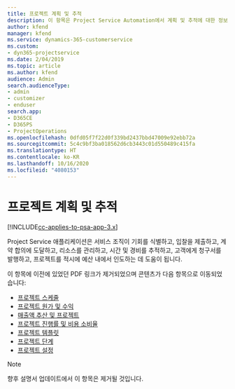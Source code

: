 ```yaml
---
title: 프로젝트 계획 및 추적
description: 이 항목은 Project Service Automation에서 계획 및 추적에 대한 정보의 링크를 제공합니다.
author: kfend
manager: kfend
ms.service: dynamics-365-customerservice
ms.custom:
- dyn365-projectservice
ms.date: 2/04/2019
ms.topic: article
ms.author: kfend
audience: Admin
search.audienceType:
- admin
- customizer
- enduser
search.app:
- D365CE
- D365PS
- ProjectOperations
ms.openlocfilehash: 0dfd05f7f22d0f339bd2437bbd47009e92ebb72a
ms.sourcegitcommit: 5c4c9bf3ba018562d6cb3443c01d550489c415fa
ms.translationtype: HT
ms.contentlocale: ko-KR
ms.lasthandoff: 10/16/2020
ms.locfileid: "4080153"
---
```

# <a name="project-planning-and-tracking"></a>프로젝트 계획 및 추적

[!INCLUDE[cc-applies-to-psa-app-3.x](../../includes/cc-applies-to-psa-app-3x.md)]

Project Service 애플리케이션은 서비스 조직이 기회를 식별하고, 입찰을 제출하고, 계약 합의에 도달하고, 리소스를 관리하고, 시간 및 경비를 추적하고, 고객에게 청구서를 발행하고, 프로젝트를 적시에 예산 내에서 인도하는 데 도움이 됩니다. 

이 항목에 이전에 있었던 PDF 링크가 제거되었으며 콘텐츠가 다음 항목으로 이동되었습니다:

- [프로젝트 스케줄](../project-creating.md)
- [프로젝트 원가 및 수익](../project-estimating.md)
- [매출액 추산 및 프로젝트](../project-leveraging.md)
- [프로젝트 진행률 및 비용 소비율](../project-tracking.md)
- [프로젝트 템플릿](../project-templates.md)
- [프로젝트 단계](../project-stages.md)
- [프로젝트 설정](../project-settings.md)

> [!NOTE]
> 향후 설명서 업데이트에서 이 항목은 제거될 것입니다. 
